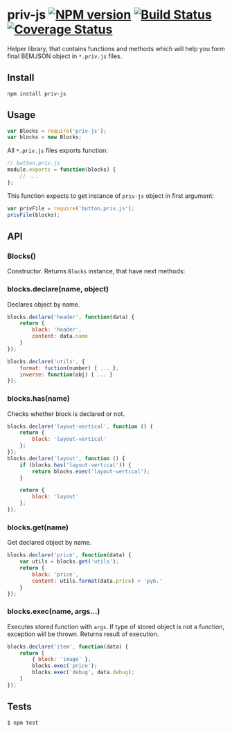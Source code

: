 # priv-js [![NPM version](https://badge.fury.io/js/priv-js.svg)](http://badge.fury.io/js/priv-js) [![Build Status](https://travis-ci.org/maxvipon/priv-js.svg)](https://travis-ci.org/maxvipon/priv-js) [![Coverage Status](https://coveralls.io/repos/maxvipon/priv-js/badge.png)](https://coveralls.io/r/maxvipon/priv-js)

Helper library, that contains functions and methods which will help you form final BEMJSON object in `*.priv.js` files.

## Install

```
npm install priv-js
```

## Usage

```js
var Blocks = require('priv-js');
var blocks = new Blocks;
```

All `*.priv.js` files exports function:

```js
// button.priv.js
module.exports = function(blocks) {
    // ...
};
```

This function expects to get instance of `priv-js` object in first argument:

```js
var privFile = require('button.priv.js');
privFile(blocks);
```

## API

### Blocks()

Constructor. Returns `Blocks` instance, that have next methods:

### blocks.declare(name, object)

Declares object by name.

```javascript
blocks.declare('header', function(data) {
    return {
        block: 'header',
        content: data.name
    }
});

blocks.declare('utils', {
    format: fuction(number) { ... },
    inverse: function(obj) { ... }
});
```
### blocks.has(name)

Checks whether block is declared or not.

```javascript
blocks.declare('layout-vertical', function () {
    return {
        block: 'layout-vertical'
    };
});
blocks.declare('layout', function () {
    if (blocks.has('layout-vertical')) {
        return blocks.exec('layout-vertical');
    }

    return {
        block: 'layout'
    };
});
```

### blocks.get(name)

Get declared object by name.

```javascript
blocks.declare('price', function(data) {
    var utils = blocks.get('utils');
    return {
        block: 'price',
        content: utils.format(data.price) + 'руб.'
    }
});
```

### blocks.exec(name, args...)

Executes stored function with `args`. If type of stored object is not a function, exception will be thrown. Returns result of execution.

```javascript
blocks.declare('item', function(data) {
    return [
        { block: 'image' },
        blocks.exec('price');
        blocks.exec('debug', data.debug);
    ]
});
```

## Tests

```
$ npm test
```
